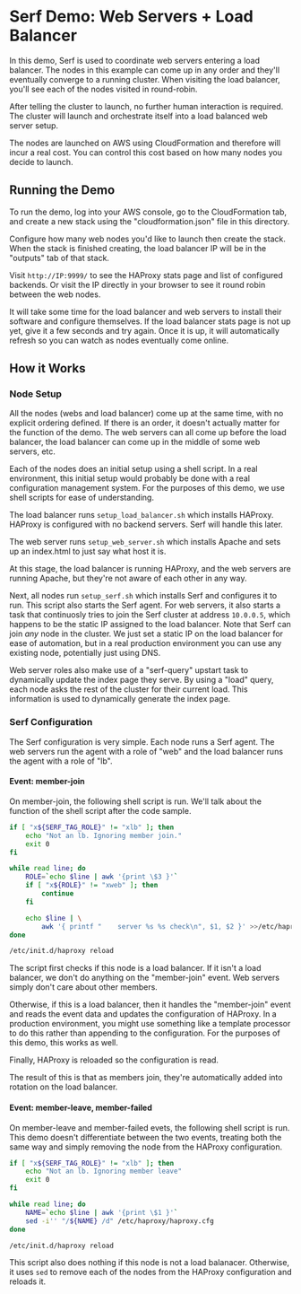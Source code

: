 # Serf Demo: Web Servers + Load Balancer

In this demo, Serf is used to coordinate web servers entering a load
balancer. The nodes in this example can come up in any order and they'll
eventually converge to a running cluster. When visiting the load balancer,
you'll see each of the nodes visited in round-robin.

After telling the cluster to launch, no further human interaction is
required. The cluster will launch and orchestrate itself into a load
balanced web server setup.

The nodes are launched on AWS using CloudFormation and therefore will
incur a real cost. You can control this cost based on how many nodes
you decide to launch.

## Running the Demo

To run the demo, log into your AWS console, go to the CloudFormation
tab, and create a new stack using the "cloudformation.json" file in this
directory.

Configure how many web nodes you'd like to launch then create the stack.
When the stack is finished creating, the load balancer IP will be in
the "outputs" tab of that stack.

Visit `http://IP:9999/` to see the HAProxy stats page and list of
configured backends. Or visit the IP directly in your browser to see
it round robin between the web nodes.

It will take some time for the load balancer and web servers to install
their software and configure themselves. If the load balancer stats page
is not up yet, give it a few seconds and try again. Once it is up, it
will automatically refresh so you can watch as nodes eventually come
online.

## How it Works

### Node Setup

All the nodes (webs and load balancer) come up at the same time, with no
explicit ordering defined. If there is an order, it doesn't actually matter
for the function of the demo. The web servers can all come up before the load
balancer, the load balancer can come up in the middle of some web servers, etc.

Each of the nodes does an initial setup using a shell script. In a real
environment, this initial setup would probably be done with a real
configuration management system. For the purposes of this demo, we use
shell scripts for ease of understanding.

The load balancer runs `setup_load_balancer.sh` which installs HAProxy.
HAProxy is configured with no backend servers. Serf will handle this later.

The web server runs `setup_web_server.sh` which installs Apache and
sets up an index.html to just say what host it is.

At this stage, the load balancer is running HAProxy, and the web servers
are running Apache, but they're not aware of each other in any way.

Next, all nodes run `setup_serf.sh` which installs Serf and configures it
to run. This script also starts the Serf agent. For web servers, it also
starts a task that continuosly tries to join the Serf cluster at address
`10.0.0.5`, which happens to be the static IP assigned to the load balancer.
Note that Serf can join _any_ node in the cluster. We just set a static IP
on the load balancer for ease of automation, but in a real production
environment you can use any existing node, potentially just using DNS.

Web server roles also make use of a "serf-query" upstart task to dynamically
update the index page they serve. By using a "load" query, each node asks
the rest of the cluster for their current load. This information is used
to dynamically generate the index page.

### Serf Configuration

The Serf configuration is very simple. Each node runs a Serf agent. The
web servers run the agent with a role of "web" and the load balancer runs
the agent with a role of "lb".

#### Event: member-join

On member-join, the following shell script is run. We'll talk about the
function of the shell script after the code sample.

```sh
if [ "x${SERF_TAG_ROLE}" != "xlb" ]; then
    echo "Not an lb. Ignoring member join."
    exit 0
fi

while read line; do
    ROLE=`echo $line | awk '{print \$3 }'`
    if [ "x${ROLE}" != "xweb" ]; then
        continue
    fi

    echo $line | \
        awk '{ printf "    server %s %s check\n", $1, $2 }' >>/etc/haproxy/haproxy.cfg
done

/etc/init.d/haproxy reload
```

The script first checks if this node is a load balancer. If it isn't a load
balancer, we don't do anything on the "member-join" event. Web servers simply
don't care about other members.

Otherwise, if this is a load balancer, then it handles the "member-join" event
and reads the event data and updates the configuration of HAProxy. In a
production environment, you might use something like a template processor to do
this rather than appending to the configuration. For the purposes of this demo,
this works as well.

Finally, HAProxy is reloaded so the configuration is read.

The result of this is that as members join, they're automatically added into
rotation on the load balancer.

#### Event: member-leave, member-failed

On member-leave and member-failed evets, the following shell script is run.
This demo doesn't differentiate between the two events, treating both
the same way and simply removing the node from the HAProxy configuration.

```sh
if [ "x${SERF_TAG_ROLE}" != "xlb" ]; then
    echo "Not an lb. Ignoring member leave"
    exit 0
fi

while read line; do
    NAME=`echo $line | awk '{print \$1 }'`
    sed -i'' "/${NAME} /d" /etc/haproxy/haproxy.cfg
done

/etc/init.d/haproxy reload
```

This script also does nothing if this node is not a load balanacer. Otherwise,
it uses `sed` to remove each of the nodes from the HAProxy configuration and
reloads it.

